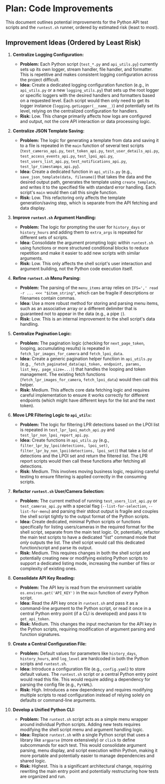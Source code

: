 # Plan: Code Improvements

This document outlines potential improvements for the Python API test scripts and the `runtest.sh` runner, ordered by estimated risk (least to most).

## Improvement Ideas (Ordered by Least Risk)

1.  **Centralize Logging Configuration:**
    *   **Problem:** Each Python script (`test_*.py` and `api_utils.py`) currently sets up its own logger, stream handler, file handler, and formatter. This is repetitive and makes consistent logging configuration across the project difficult.
    *   **Idea:** Create a dedicated logging configuration function (e.g., in `api_utils.py` or a new `logging_utils.py`) that sets up the root logger or specific loggers with the desired handlers and formatters based on a requested level. Each script would then only need to get its logger instance (`logging.getLogger(__name__)`) and potentially set its level, relying on the centralized configuration for handlers.
    *   **Risk:** Low. This change primarily affects how logs are configured and output, not the core API interaction or data processing logic.

2.  **Centralize JSON Template Saving:**
    *   **Problem:** The logic for generating a template from data and saving it to a file is repeated in the `main` function of several test scripts (`test_cameras_api.py`, `test_token_api.py`, `test_user_details_api.py`, `test_access_events_api.py`, `test_lpoi_api.py`, `test_users_list_api.py`, `test_notifications_api.py`, `test_lpr_timestamps_api.py`).
    *   **Idea:** Create a dedicated function in `api_utils.py` (e.g., `save_json_template(data, filename)`) that takes the data and the desired output path, generates the template using `create_template`, and writes it to the specified file with standard error handling. Each script's `main` would then call this single function.
    *   **Risk:** Low. This refactoring only affects the template generation/saving step, which is separate from the API fetching and data display.

3.  **Improve `runtest.sh` Argument Handling:**
    *   **Problem:** The logic for prompting the user for `history_days` or `history_hours` and adding them to `extra_args` is repeated for different sets of scripts.
    *   **Idea:** Consolidate the argument prompting logic within `runtest.sh` using functions or more structured conditional blocks to reduce repetition and make it easier to add new scripts with similar arguments.
    *   **Risk:** Low. This only affects the shell script's user interaction and argument building, not the Python code execution itself.

4.  **Refine `runtest.sh` Menu Parsing:**
    *   **Problem:** The parsing of the `menu_items` array relies on `IFS=',' read -r ... <<< "$item_string"`, which can be fragile if descriptions or filenames contain commas.
    *   **Idea:** Use a more robust method for storing and parsing menu items, such as an associative array or a different delimiter that is guaranteed not to appear in the data (e.g., a pipe `|`).
    *   **Risk:** Low. This is an internal improvement to the shell script's data handling.

5.  **Centralize Pagination Logic:**
    *   **Problem:** The pagination logic (checking for `next_page_token`, looping, accumulating results) is repeated in `fetch_lpr_images_for_camera` and `fetch_lpoi_data`.
    *   **Idea:** Create a generic pagination helper function in `api_utils.py` (e.g., `_fetch_paginated_data(api_token, endpoint, params, list_key, page_size=...)`) that handles the looping and token management. The existing fetch functions (`fetch_lpr_images_for_camera`, `fetch_lpoi_data`) would then call this helper.
    *   **Risk:** Medium. This affects core data fetching logic and requires careful implementation to ensure it works correctly for different endpoints (which might have different keys for the list and the next token).

6.  **Move LPR Filtering Logic to `api_utils`:**
    *   **Problem:** The logic for filtering LPR detections based on the LPOI list is repeated in `test_lpr_lpoi_match_api.py` and `test_lpr_non_lpoi_report_api.py`.
    *   **Idea:** Create functions in `api_utils.py` (e.g., `filter_lpr_by_lpoi(detections, lpoi_set)`, `filter_lpr_by_non_lpoi(detections, lpoi_set)`) that take a list of detections and the LPOI set and return the filtered list. The LPR report scripts would then call these functions after fetching all detections.
    *   **Risk:** Medium. This involves moving business logic, requiring careful testing to ensure filtering is applied correctly in the consuming scripts.

7.  **Refactor `runtest.sh` User/Camera Selection:**
    *   **Problem:** The current method of running `test_users_list_api.py` or `test_cameras_api.py` with a special flag (`--list-for-selection`, `--list-for-menu`) and parsing their stdout output is fragile and couples the shell script tightly to the output format of the Python scripts.
    *   **Idea:** Create dedicated, minimal Python scripts or functions specifically for listing users/cameras in the required format for the shell script, separate from the main test logic. Or, potentially, refactor the main test scripts to have a dedicated "list" command mode that *only* outputs the list. The shell script would call this dedicated function/script and parse its output.
    *   **Risk:** Medium. This requires changes in both the shell script and potentially creating new or modifying existing Python scripts to support a dedicated listing mode, increasing the number of files or complexity of existing ones.

8.  **Consolidate API Key Reading:**
    *   **Problem:** The API key is read from the environment variable `os.environ.get('API_KEY')` in the `main` function of *every* Python script.
    *   **Idea:** Read the API key once in `runtest.sh` and pass it as a command-line argument to the Python script, or read it once in a central Python entry point (if a CLI is developed) and pass it to `get_api_token`.
    *   **Risk:** Medium. This changes the input mechanism for the API key in the Python scripts, requiring modification of argument parsing and function signatures.

9.  **Create a Central Configuration File:**
    *   **Problem:** Default values for parameters like `history_days`, `history_hours`, and `log_level` are hardcoded in both the Python scripts and `runtest.sh`.
    *   **Idea:** Introduce a configuration file (e.g., `config.yaml`) to store default values. The `runtest.sh` script or a central Python entry point would read this file. This would require adding a dependency for parsing the config file (e.g., `PyYAML`).
    *   **Risk:** High. Introduces a new dependency and requires modifying multiple scripts to read configuration instead of relying solely on defaults or command-line arguments.

10. **Develop a Unified Python CLI:**
    *   **Problem:** The `runtest.sh` script acts as a simple menu wrapper around individual Python scripts. Adding new tests requires modifying the shell script menu and argument handling logic.
    *   **Idea:** Replace `runtest.sh` with a single Python script that uses a library like `argparse` (more extensively) or `click` to define subcommands for each test. This would consolidate argument parsing, menu display, and script execution within Python, making it more portable and potentially easier to manage dependencies and shared logic.
    *   **Risk:** Highest. This is a significant architectural change, requiring rewriting the main entry point and potentially restructuring how tests are organized and run.
